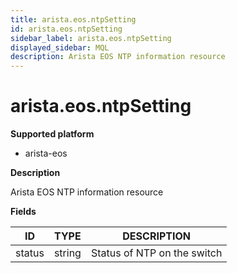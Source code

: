 ```yaml
---
title: arista.eos.ntpSetting
id: arista.eos.ntpSetting
sidebar_label: arista.eos.ntpSetting
displayed_sidebar: MQL
description: Arista EOS NTP information resource
---
```


# arista.eos.ntpSetting

**Supported platform**

- arista-eos

**Description**

Arista EOS NTP information resource

**Fields**

| ID     | TYPE   | DESCRIPTION                 |
| ------ | ------ | --------------------------- |
| status | string | Status of NTP on the switch |
